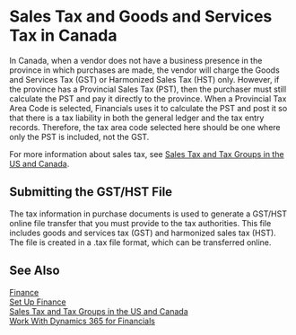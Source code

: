 <properties
    pageTitle="Sales Tax and Goods and Services Tax in Canada | Financials"
    description="Learn about GST and HST."
	services="project-madeira"
	documentationCenter=""
	authors="edupont04" />
<tags
    ms.service="project-madeira"
    ms.topic="article"
    ms.devlang="na"
    ms.tgt_pltfrm="na"
    ms.workload="na"
    ms.date="10/31/2016"
    ms.author="edupont04" />

# Sales Tax and Goods and Services Tax in Canada
In Canada, when a vendor does not have a business presence in the province in which purchases are made, the vendor will charge the Goods and Services Tax (GST) or Harmonized Sales Tax (HST) only. However, if the province has a Provincial Sales Tax (PST), then the purchaser must still calculate the PST and pay it directly to the province. When a Provincial Tax Area Code is selected, Financials uses it to calculate the PST and post it so that there is a tax liability in both the general ledger and the tax entry records. Therefore, the tax area code selected here should be one where only the PST is included, not the GST.  

For more information about sales tax, see [Sales Tax and Tax Groups in the US and Canada](us-finance-sales-tax.md).  

## Submitting the GST/HST File
The tax information in purchase documents is used to generate a GST/HST online file transfer that you must provide to the tax authorities. This file includes goods and services tax (GST) and harmonized sales tax (HST). The file is created in a .tax file format, which can be transferred online.  

## See Also
[Finance](finance.md)  
[Set Up Finance](finance-setup-finance.md)  
[Sales Tax and Tax Groups in the US and Canada](us-finance-sales-tax.md)  
[Work With Dynamics 365 for Financials](ui-work-product.md)
